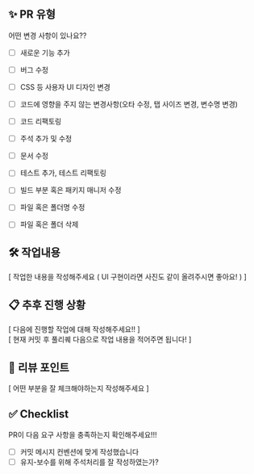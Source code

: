 ## ✨ PR 유형

어떤 변경 사항이 있나요??

- [ ] 새로운 기능 추가
- [ ] 버그 수정
- [ ] CSS 등 사용자 UI 디자인 변경
- [ ] 코드에 영향을 주지 않는 변경사항(오타 수정, 탭 사이즈 변경, 변수명 변경)
- [ ] 코드 리팩토링
- [ ] 주석 추가 및 수정
- [ ] 문서 수정
- [ ] 테스트 추가, 테스트 리팩토링
- [ ] 빌드 부분 혹은 패키지 매니저 수정
- [ ] 파일 혹은 폴더명 수정
- [ ] 파일 혹은 폴더 삭제


## 🛠️ 작업내용
[ 작업한 내용을 작성해주세요 ( UI 구현이라면 사진도 같이 올려주시면 좋아요! ) ]

## 📋 추후 진행 상황
[ 다음에 진행할 작업에 대해 작성해주세요!! ]</br>
[ 현재 커밋 후 풀리퀘 다음으로 작업 내용을 적어주면 됩니다! ]

## 📌 리뷰 포인트
[ 어떤 부분을 잘 체크해야하는지 작성해주세요 ]



## ✅ Checklist

PR이 다음 요구 사항을 충족하는지 확인해주세요!!!

- [ ] 커밋 메시지 컨벤션에 맞게 작성했습니다
- [ ] 유지-보수를 위해 주석처리를 잘 작성하였는가?
